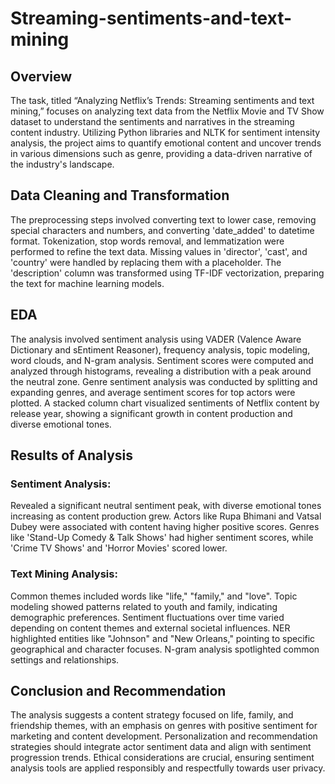 # Streaming-sentiments-and-text-mining
## Overview
The task, titled “Analyzing Netflix’s Trends: Streaming sentiments and text mining,” focuses on analyzing text data from the Netflix Movie and TV Show dataset to understand the sentiments and narratives in the streaming content industry. Utilizing Python libraries and NLTK for sentiment intensity analysis, the project aims to quantify emotional content and uncover trends in various dimensions such as genre, providing a data-driven narrative of the industry's landscape.

## Data Cleaning and Transformation
The preprocessing steps involved converting text to lower case, removing special characters and numbers, and converting 'date_added' to datetime format. Tokenization, stop words removal, and lemmatization were performed to refine the text data. Missing values in 'director', 'cast', and 'country' were handled by replacing them with a placeholder. The 'description' column was transformed using TF-IDF vectorization, preparing the text for machine learning models.

## EDA
The analysis involved sentiment analysis using VADER (Valence Aware Dictionary and sEntiment Reasoner), frequency analysis, topic modeling, word clouds, and N-gram analysis. Sentiment scores were computed and analyzed through histograms, revealing a distribution with a peak around the neutral zone. Genre sentiment analysis was conducted by splitting and expanding genres, and average sentiment scores for top actors were plotted. A stacked column chart visualized sentiments of Netflix content by release year, showing a significant growth in content production and diverse emotional tones.

## Results of Analysis
### Sentiment Analysis: 
Revealed a significant neutral sentiment peak, with diverse emotional tones increasing as content production grew. Actors like Rupa Bhimani and Vatsal Dubey were associated with content having higher positive scores. Genres like 'Stand-Up Comedy & Talk Shows' had higher sentiment scores, while 'Crime TV Shows' and 'Horror Movies' scored lower.
### Text Mining Analysis: 
Common themes included words like "life," "family," and "love". Topic modeling showed patterns related to youth and family, indicating demographic preferences. Sentiment fluctuations over time varied depending on content themes and external societal influences. NER highlighted entities like "Johnson" and "New Orleans," pointing to specific geographical and character focuses. N-gram analysis spotlighted common settings and relationships.

## Conclusion and Recommendation
The analysis suggests a content strategy focused on life, family, and friendship themes, with an emphasis on genres with positive sentiment for marketing and content development. Personalization and recommendation strategies should integrate actor sentiment data and align with sentiment progression trends. Ethical considerations are crucial, ensuring sentiment analysis tools are applied responsibly and respectfully towards user privacy.

